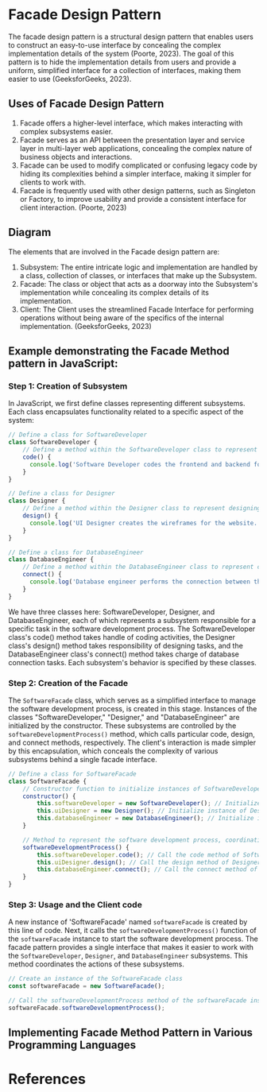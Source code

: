# Facade Design Pattern
The facade design pattern is a structural design pattern that enables users to construct an easy-to-use interface by concealing the complex implementation details of the system (Poorte, 2023). The goal of this pattern is to hide the implementation details from users and provide a uniform, simplified interface for a collection of interfaces, making them easier to use (GeeksforGeeks, 2023).

## Uses of Facade Design Pattern
1. Facade offers a higher-level interface, which makes interacting with complex subsystems easier.
2. Facade serves as an API between the presentation layer and service layer in multi-layer web applications, concealing the complex nature of business objects and interactions.
3. Facade can be used to modify complicated or confusing legacy code by hiding its complexities behind a simpler interface, making it simpler for clients to work with.
4. Facade is frequently used with other design patterns, such as Singleton or Factory, to improve usability and provide a consistent interface for client interaction.
(Poorte, 2023)

## Diagram

The elements that are involved in the Facade design pattern are:
1. Subsystem: The entire intricate logic and implementation are handled by a class, collection of classes, or interfaces that make up the Subsystem.
2. Facade: The class or object that acts as a doorway into the Subsystem's implementation while concealing its complex details of its implementation.
3. Client: The Client uses the streamlined Facade Interface for performing operations without being aware of the specifics of the internal implementation.
(GeeksforGeeks, 2023)

## Example demonstrating the Facade Method pattern in JavaScript:

### Step 1: Creation of Subsystem

In JavaScript, we first define classes representing different subsystems. Each class encapsulates functionality related to a specific aspect of the system:

``` javascript
// Define a class for SoftwareDeveloper
class SoftwareDeveloper {
    // Define a method within the SoftwareDeveloper class to represent coding
    code() {
      console.log('Software Developer codes the frontend and backend for an application');
    }
}

// Define a class for Designer
class Designer {
    // Define a method within the Designer class to represent designing
    design() {
      console.log('UI Designer creates the wireframes for the website.');
    }
}

// Define a class for DatabaseEngineer
class DatabaseEngineer {
    // Define a method within the DatabaseEngineer class to represent connecting
    connect() {
      console.log('Database engineer performs the connection between the application and the database.');
    }
}
```

We have three classes here: SoftwareDeveloper, Designer, and DatabaseEngineer, each of which represents a subsystem responsible for a specific task in the software development process. The SoftwareDeveloper class's code() method takes handle of coding activities, the Designer class's design() method takes responsibility of designing tasks, and the DatabaseEngineer class's connect() method takes charge of database connection tasks. Each subsystem's behavior is specified by these classes.

### Step 2: Creation of the Facade

The `SoftwareFacade` class, which serves as a simplified interface to manage the software development process, is created in this stage. Instances of the classes "SoftwareDeveloper," "Designer," and "DatabaseEngineer" are initialized by the constructor. These subsystems are controlled by the `softwareDevelopmentProcess()` method, which calls particular code, design, and connect methods, respectively. The client's interaction is made simpler by this encapsulation, which conceals the complexity of various subsystems behind a single facade interface.

``` javascript
// Define a class for SoftwareFacade
class SoftwareFacade {
    // Constructor function to initialize instances of SoftwareDeveloper, Designer, and DatabaseEngineer classes
    constructor() {
        this.softwareDeveloper = new SoftwareDeveloper(); // Initialize instance of SoftwareDeveloper class
        this.uiDesigner = new Designer(); // Initialize instance of Designer class
        this.databaseEngineer = new DatabaseEngineer(); // Initialize instance of DatabaseEngineer class
    }

    // Method to represent the software development process, coordinating actions of SoftwareDeveloper, Designer, and DatabaseEngineer
    softwareDevelopmentProcess() {
        this.softwareDeveloper.code(); // Call the code method of SoftwareDeveloper
        this.uiDesigner.design(); // Call the design method of Designer
        this.databaseEngineer.connect(); // Call the connect method of DatabaseEngineer
    }
}
```

### Step 3: Usage and the Client code

A new instance of 'SoftwareFacade' named `softwareFacade` is created by this line of code. Next, it calls the `softwareDevelopmentProcess()` function of the `softwareFacade` instance to start the software development process. The facade pattern provides a single interface that makes it easier to work with the `SoftwareDeveloper`, `Designer`, and `DatabaseEngineer` subsystems. This method coordinates the actions of these subsystems.

```Javascript
// Create an instance of the SoftwareFacade class
const softwareFacade = new SoftwareFacade();

// Call the softwareDevelopmentProcess method of the softwareFacade instance, initiating the software development process
softwareFacade.softwareDevelopmentProcess();

```


## Implementing Facade Method Pattern in Various Programming Languages

# References

